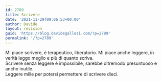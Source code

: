 ```yaml
---
id: 2789
title: Scrivere
date: '2021-11-29T09:06:53+00:00'
author: Davide
layout: revision
guid: 'https://blog.davidegallesi.com/?p=2789'
permalink: '/?p=2789'
---
```


Mi piace scrivere, è terapeutico, liberatorio. Mi piace anche leggere, in verità leggo meglio e più di quanto scriva.  
Scrivere senza leggere è impossibile, sarebbe oltremodo presuntuoso e anche inutile.  
Leggere mille per potersi permettere di scrivere dieci.